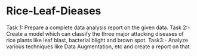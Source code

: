 # Rice-Leaf-Dieases
Task 1: Prepare a complete data analysis report on the given data.  Task 2:-Create a model which can classify the three major attacking diseases of rice plants like leaf blast, bacterial blight and brown spot.  Task3:- Analyze various techniques like Data Augmentation, etc and create a report on that.
